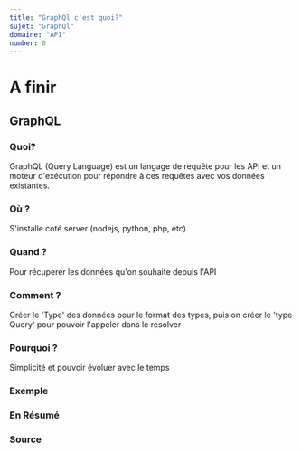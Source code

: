 ```yaml
---
title: "GraphQl c'est quoi?"
sujet: "GraphQl"
domaine: "API"
number: 0
---
```

# A finir

## GraphQL

### Quoi?

 GraphQL (Query Language) est un langage de requête pour les API et un moteur d'exécution pour répondre à ces requêtes avec vos données existantes.

### Où ?

 S'installe coté server (nodejs, python, php, etc)

### Quand ?

 Pour récuperer les données qu'on souhaite depuis l'API

### Comment ?

  Créer le 'Type' des données pour le format des types, puis on créer le 'type Query' pour pouvoir l'appeler dans le resolver

### Pourquoi ?

 Simplicité et pouvoir évoluer avec le temps

### Exemple

### En Résumé

### Source
